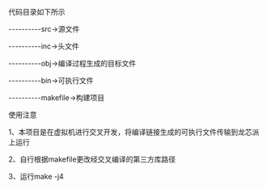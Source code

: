 代码目录如下所示

----------src->源文件

----------inc->头文件

----------obj->编译过程生成的目标文件

----------bin->可执行文件

----------makefile->构建项目

使用注意

1、本项目是在虚拟机进行交叉开发，将编译链接生成的可执行文件传输到龙芯派上运行

2、自行根据makefile更改经交叉编译的第三方库路径

3、运行make -j4